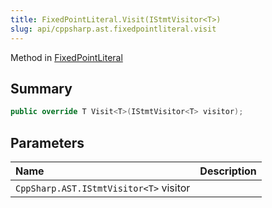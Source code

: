 ```yaml
---
title: FixedPointLiteral.Visit(IStmtVisitor<T>)
slug: api/cppsharp.ast.fixedpointliteral.visit
---
```

Method in [FixedPointLiteral](/api/cppsharp/ast/fixedpointliteral)

## Summary



```csharp
public override T Visit<T>(IStmtVisitor<T> visitor);
```

## Parameters

|Name|Description|
|:---|:---|
|`CppSharp.AST.IStmtVisitor<T>` visitor||

